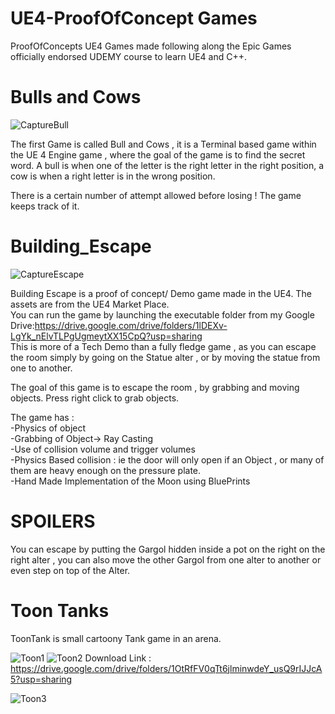 # UE4-ProofOfConcept Games
ProofOfConcepts UE4 Games made following along the Epic Games officially endorsed UDEMY course to learn  UE4 and C++.




# Bulls and Cows
![CaptureBull](https://user-images.githubusercontent.com/17762123/122571092-a76d9280-d04c-11eb-8256-86ff93192786.PNG)




The first Game is called Bull and Cows , it is a Terminal based game within the UE 4 Engine game , where the goal of the game is to find the secret word.
A bull is when one of the letter is the right letter in the right position, a cow is when a right letter is in the wrong position.

There is a certain number of attempt allowed before losing !  The game keeps track of it.

# Building_Escape

![CaptureEscape](https://user-images.githubusercontent.com/17762123/122570685-4645bf00-d04c-11eb-975b-768fc5ab6f5e.PNG)


Building Escape is a proof of concept/ Demo game made in the UE4. The assets are from the UE4 Market Place.  
You can run the game by launching the executable folder from my Google Drive:https://drive.google.com/drive/folders/1lDEXv-LgYk_nElvTLPgUgmeytXX15CpQ?usp=sharing  
This is more of a Tech Demo than a fully fledge game , as you can escape the room simply by going on the Statue alter , or by moving the statue from one to another.  

The goal of this game is to escape the room , by grabbing and moving objects. Press right click to grab objects.  

The game has :  
-Physics of object   
-Grabbing of Object-> Ray Casting  
-Use of collision volume and trigger volumes   
-Physics Based collision : ie the door will only open if an Object , or many of them are heavy enough  on the pressure plate.  
-Hand Made Implementation of the Moon using BluePrints



# SPOILERS
You can escape by putting the Gargol hidden inside a pot on the right on the right alter , you can also move the other Gargol from one alter to another or even step on top of the Alter.





# Toon Tanks

ToonTank is small cartoony Tank game in an arena.

![Toon1](https://user-images.githubusercontent.com/17762123/144607727-3a8bdc72-3d52-4c19-bc47-fe648461f61a.PNG)
![Toon2](https://user-images.githubusercontent.com/17762123/144607744-c2c6bb60-57d2-498a-9dba-2ef4b2eac3e6.PNG)
Download Link : https://drive.google.com/drive/folders/1OtRfFV0qTt6jlminwdeY_usQ9rIJJcA5?usp=sharing


![Toon3](https://user-images.githubusercontent.com/17762123/144607754-1eb40bc3-4d74-40a5-ac53-9b70eb868397.PNG)

